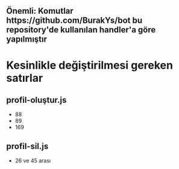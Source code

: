 <h2>Önemli: Komutlar https://github.com/BurakYs/bot bu repository'de kullanılan handler'a göre yapılmıştır</h2>

<h1>Kesinlikle değiştirilmesi gereken satırlar</h1>
<h2>profil-oluştur.js</h2>
<ul>
<li>88</li>
<li>89</li>
<li144 ve 163 arası</li>
<li>169</li>
</ul>
<h2>profil-sil.js</h2>
<ul>
<li>26 ve 45 arası</li>
</ul>
